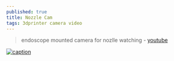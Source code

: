 ```yaml
---
published: true
title: Nozzle Cam
tags: 3dprinter camera video
---
```

> endoscope mounted camera for nozlle watching - [youtube](https://www.youtube.com/watch?v=UE8fDBALxLg&list=LL&index=42&t=662s)

[![caption](https://img.youtube.com/vi/UE8fDBALxLg/0.jpg)](https://www.youtube.com/watch?v=UE8fDBALxLg&list=LL&index=42&t=662s)
